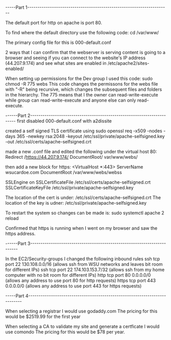 -----Part 1---------------------------------------------------------------------

The default port for http on apache is port 80.

To find where the default directory use the following code: 
cd /var/www/

The primary config file for this is 000-default.conf

2 ways that I can confirm that the webserver is serving content is 
going to a browser and seeing if you can connect to the website's IP address (44.207.9.174) and see what sites are enabled in /etc/apache2/sites-enabled/



When setting up permissions for the Dev group I used this code:
sudo chmod -R 775 webs
This code changes the permissons for the webs file with "-R" being recursive, which changes the subsequent files and folders in the hierarchy.
The 775 means that I the owner can read-write-execute while group can read-write-execute and anyone else can only read-execute.

------Part 2-----------------------------------------------------------------------
 first disabled 000-default.conf with a2dissite
 
 created a self signed TLS certificate using
 sudo openssl req -x509 -nodes -days 365 -newkey rsa:2048 -keyout /etc/ssl/private/apache-selfsigned.key -out /etc/ssl/certs/apache-selfsigned.crt
 
 
 made a new .conf file and edited the following under the virtual host 80:
 Redirect /https://44.207.9.174/
 DocumentRoot/ var/www/webs/
 
 then add a new block for https:
 <VirtualHost *:443>
   ServerName wsucardoe.com
   DocumentRoot /var/www/webs/webss

   SSLEngine on
   SSLCertificateFile /etc/ssl/certs/apache-selfsigned.crt
   SSLCertificateKeyFile /etc/ssl/private/apache-selfsigned.key
</VirtualHost>

The location of the cert is under: /etc/ssl/certs/apache-selfsigned.crt
The location of the key is udner: /etc/ssl/private/apache-selfsigned.key

To restart the system so changes can be made is:
sudo systemctl apache 2 reload

Confirmed that https is running when I went on my browser and saw the https address.

------Part 3------------------------------------------------------------------------

In the EC2/Security-groups I changed the following inbound rules
ssh tcp port 22 130.108.0.0/16  (allows ssh from WSU networks and leaves bit room for different IPs)
ssh tcp port 22 174.103.153.7/32 (allows ssh from my home computer with no bit room for different IPs)
http tcp port 80 0.0.0.0/0 (allows any address to use port 80 for http requests)
https tcp port 443 0.0.0.0/0 (allows any address to use port 443 for https requests)

-----Part 4---------------------------------------------------------------------------

When selecting a registrar I would use godaddy.com
The pricing for this would be $2519.99 for the first year

When selecting a CA to validate my site and generate a certficate I would use comondo
The pricing for this would be $78 per year.







